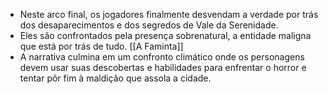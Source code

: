 
- Neste arco final, os jogadores finalmente desvendam a verdade por trás dos desaparecimentos e dos segredos de Vale da Serenidade.
- Eles são confrontados pela presença sobrenatural, a entidade maligna que está por trás de tudo. [[A Faminta]]
- A narrativa culmina em um confronto climático onde os personagens devem usar suas descobertas e habilidades para enfrentar o horror e tentar pôr fim à maldição que assola a cidade.